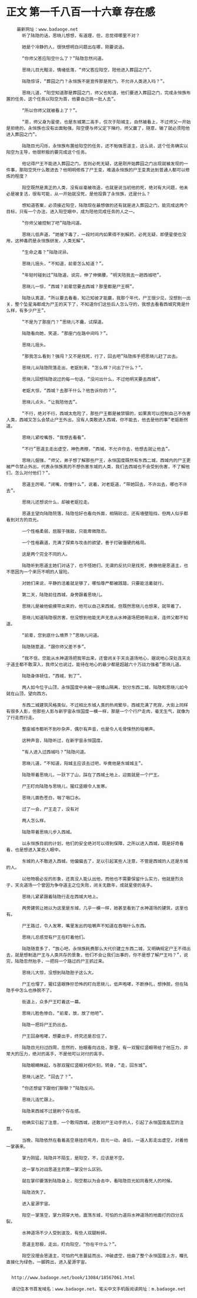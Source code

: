 # 正文 第一千八百一十六章 存在感
        最新网址：www.badaoge.net
          听了陆隐的话，思晓儿想想，有道理，但，总觉得哪里不对？
      
          她是个冷静的人，很快想明白问题出在哪，刚要说话。
      
          “你师父答应阳空什么了？”陆隐忽然问道。
      
          思晓儿目光黯淡，情绪低落，“师父答应阳空，陪他进入葬园之门”。
      
          陆隐惊讶，“葬园之门？永恒族不是宣传那是死门，不允许人类进入吗？”。
      
          思晓儿道，“阳空知道那是葬园之门，师父也知道，他们要进入葬园之门，完成永恒族布置的任务，这个任务以阳空为首，他要自己挑一批人去”。
      
          “所以你师父就被看上了？”。
      
          “恩，师父身为星使，也是东城第二高手，仅次于阳城主，自然被看上，不过师父一开始是拒绝的，永恒族也没有出面勉强，阳空便与师父定下赌约，师父赢了，随意，输了就必须陪他进入葬园之门”。
      
          陆隐目光闪烁，永恒族布置给阳空的任务，还不勉强思道主，这么说，这个任务确实以阳空为主导，他很积极的要完成这个任务。
      
          他记得尸王不能进入葬园之门，否则必死无疑，这是刚开始葬园之门出现就被发现的一件事，那阳空凭什么敢进去？他明明修炼了尸王变，难道永恒族的尸王变真达到普通人都可以修炼的程度？
      
          阳空既然是真正的人类，没有丝毫被改造，也就是说当初他的死，绝对有大问题，他未必是被复活，很有可能，从一开始就没死，是他投靠了永恒族，还是什么？
      
          想知道答案，必须接近阳空，陆隐现在最想做的还有就是进入葬园之门，能完成这两个目标，只有一个办法，进入阳空眼中，成为陪他完成任务的人之一。
      
          “你师父被控制了吧”陆隐问道。
      
          思晓儿低声道，“她被下毒了，一段时间内如果得不到解药，必死无疑，即便星使也没用，这种毒药是永恒族研发，人类无解”。
      
          “生命之毒？”陆隐诧异。
      
          思晓儿摇头，“不知道，前辈怎么知道？”。
      
          “年轻时碰到过”陆隐道，说完，伸了伸懒腰，“明天陪我去一趟西城吧”。
      
          思晓儿一惊，“西城？前辈您要去西城？那里都是尸王啊”。
      
          陆隐认真道，“所以要去看看，知己知彼才能赢，我那个年代，尸王很少见，没想到一出关，整个坠星海都成为尸王的天下了，不知道你们这些后人怎么守的，我想去看看西城究竟是什么样，有多少尸王”。
      
          “不是为了那座门？”思晓儿不蠢，试探道。
      
          陆隐看向她，笑道，“那座门在路中间吗？”。
      
          思晓儿摇头。
      
          “那我怎么看到？强闯？又不是找死，行了，回去吧”陆隐挥手把思晓儿赶了出去。
      
          思晓儿从陆隐院落走出，老妪到来，“怎么样？问出了什么？”。
      
          思晓儿回想陆隐说过的每一句话，“没问出什么，不过他明天要去西城”。
      
          老妪大惊，“西城？去那干什么？他告诉你的？”。
      
          思晓儿点头，“让我陪他去”。
      
          “不行，绝对不行，西城太危险了，那些尸王都是被禁锢的，如果真可以控制自己不伤害人类，西城又怎么会禁止尸王外出，没有人类敢进入西城，你不能去，他去是他的事”老妪断然道。
      
          思晓儿紧咬嘴唇，“我想去看看”。
      
          “不行”思道主走出虚空，神色肃穆，“西城，不允许你去，他想去就让他去”。
      
          思晓儿倔强，“师父，弟子想了解那些尸王，永恒国度既然有东西二城，西城内的尸王更被严令禁止外出，代表永恒族真的不想伤害东城的人类，我们去西城也不会受到伤害，不了解他们，怎么对付他们？”。
      
          思道主厉喝，“闭嘴，你懂什么”，说着，对老妪道，“带她回去，不许出去，哪也不许去”。
      
          思晓儿还想说什么，却被老妪拉走。
      
          思道主望向陆隐院落，陆隐恰好也看向外面，相隔较远，还有墙壁阻挡，但两人似乎都看到对方的目光。
      
          一个性格柔弱，屈服于强敌，只能卑微隐忍。
      
          一个性格霸道，充满了探索与攻击的欲望，善于打破僵硬的格局。
      
          这是两个完全不同的人。
      
          陆隐听到思道主她们对话了，也不怪她们，无谓的反抗只是找死，换做他是思道主，也不愿因为一个来历不明的人冒险。
      
          对她们来说，平静的活着就足够了，哪怕尊严都被践踏，只要能活着就行。
      
          第二天，陆隐前往西城，身旁跟着思晓儿。
      
          思晓儿是被他偷摸带出来的，他可以自己来西城，但既然思晓儿也想来，就带着了。
      
          思晓儿知道陆隐很厉害，但没想到他能无声无息从水神道场把她带出来，连师父都不知道。
      
          “前辈，您到底什么境界？”思晓儿问道。
      
          陆隐随意道，“跟你师父差不多”。
      
          “我不信，您能从水神道场把我带出来，还曾闭关于天炎道场地心，据说地心深处连天炎子道主都不敢深入，我师父也说过，能待在地心的最少都是超越六十万战力强者”思晓儿道。
      
          陆隐身体顿住，“西城，到了”。
      
          两人如今位于山顶，永恒国度中央被一座矮山隔离，划分东西二城，陆隐和思晓儿如今就在山顶，望向西方。
      
          东西二城建筑风格类似，不过相比东城人类的热闹繁华，西城充满了死寂，大街上同样有很多人影，但那些人影与新宇宙永恒国度一模一样，那是一个个行尸走肉，毫无生气，就像为了行走而行走。
      
          整座城市都听不到吵杂声，偶尔有声音，也是令人毛骨悚然的咀嚼声。
      
          这种声音，陆隐听过，在新宇宙永恒国度。
      
          “有人进入过西城吗？”陆隐问道。
      
          思晓儿道，“不知道，阳城主应该去过吧，毕竟他是东城城主”。
      
          陆隐带着思晓儿，一跃下了山，踩在了西城土地上，迎面就是一个尸王。
      
          尸王盯向陆隐与思晓儿，猩红竖眼令人发寒。
      
          思晓儿面色苍白，咽了咽口水。
      
          过了一会，尸王走了，没有对
      
          两人怎么样。
      
          陆隐带着思晓儿步入西城。
      
          以永恒族目前的计划，他们的安全绝对可以得到保障，之所以进入西城，既是好奇看看，也是想进入某些人眼中。
      
          东城的人不敢进入西城，他偏偏去了，足以引起某些人注意，不管是西城的人还是东城的人。
      
          以他物极必反的形象，还真没人能认出他，而他也不需要保留什么实力，他就是烈炎子，天炎道场一个曾因为争夺道主之位失败，闭关无数年，成就星使的高手。
      
          思晓儿紧紧跟着陆隐行走在西城大地上。
      
          两旁建筑让她以为这里是东城，几乎一模一样，她甚至看到了水神道场的建筑，这里也有。
      
          尸王路过，令人发寒，嘴里发出的咀嚼声不知道在吞咽什么东西。
      
          思晓儿总感觉有尸王在盯着他们。
      
          陆隐随意多了，“放心吧，永恒族耗费那么大代价建立东西二城，又明确规定尸王不得出去，就是想制造尸王与人类共存的景象，他们不会让我们出事的，你不是想了解尸王吗？”，说完，陆隐忽然抬手，一把将一个路过的尸王抓过来。
      
          思晓儿大惊，没想到陆隐胆子这么大。
      
          尸王也懵了，猩红竖眼狰狞恐怖的盯向思晓儿，低声咆哮，不断挣扎，想挣脱，但在陆隐手中怎么也挣脱不了。
      
          街道上，众多尸王盯着这一幕。
      
          思晓儿脸色惨白，“前辈，放，放了他吧”。
      
          陆隐一把将尸王扔出去。
      
          尸王回身咆哮，想要出手，终究还是忍住了。
      
          陆隐目光扫过四周，忽然的，抬眼看向远处，那里，有一双猩红竖眼带给了他压力，非常大的压力，绝对的高手，不是他可以对付的高手。
      
          陆隐眼睛眯起，与那双猩红竖眼对视片刻，转身，“走，回东城”。
      
          思晓儿迷茫，“回去了？”。
      
          “你还想留下跟他们聊聊？”陆隐反问。
      
          思晓儿连忙跟上。
      
          陆隐来西城不过是刷个存在感。
      
          他确实引起了注意，一个敢闯西城，还敢对尸王动手的人，引起了永恒国度高层的注意。
      
          当晚，陆隐依然在看着高空悬挂的弯月，目光一动，身后，一道人影走出虚空，对着他一掌袭来。
      
          掌力刚猛，陆隐并不陌生，是阳空，不，应该是不空。
      
          这一掌与对战思道主的第一掌没什么区别。
      
          就在掌印要落到陆隐身上，阳空都以为会击中，看陆隐目光如同看死人的时候。
      
          陆隐消失了。
      
          进入星源宇宙。
      
          阳空一掌落空，掌力洞穿大地，震荡东城，可怕的力道将水神道场的地面打的四分五裂。
      
          水神道场不少人受到波及，有些人双腿粉碎。
      
          思道主怒极，走出，盯向阳空，“你在干什么？”。
      
          阳空没理会思道主，可怕的气息蔓延而出，冲破虚空，扭曲了整个永恒国度上方，瞳孔直接化为绿色，一脚跨出，进入星源宇宙。
      
      
      http://www.badaoge.net/book/13084/18567061.html
      
      请记住本书首发域名：www.badaoge.net。笔尖中文手机版阅读网址：m.badaoge.net